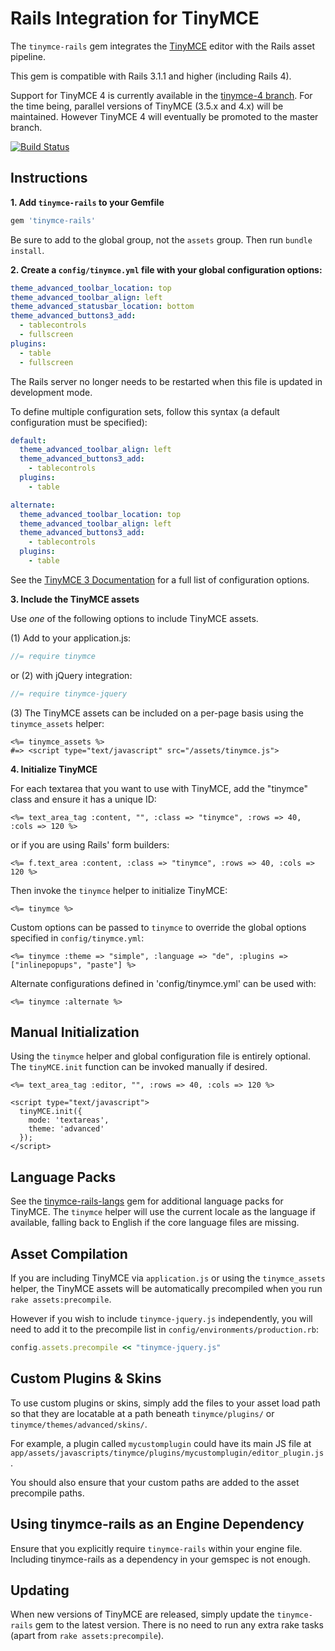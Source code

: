 Rails Integration for TinyMCE
=============================

The `tinymce-rails` gem integrates the [TinyMCE](http://www.tinymce.com/) editor with the Rails asset pipeline.

This gem is compatible with Rails 3.1.1 and higher (including Rails 4).

Support for TinyMCE 4 is currently available in the [tinymce-4 branch](https://github.com/spohlenz/tinymce-rails/tree/tinymce-4). For the time being, parallel versions of TinyMCE (3.5.x and 4.x) will be maintained. However TinyMCE 4 will eventually be promoted to the master branch.

[![Build Status](https://travis-ci.org/spohlenz/tinymce-rails.png?branch=master)](https://travis-ci.org/spohlenz/tinymce-rails)


Instructions
------------

**1. Add `tinymce-rails` to your Gemfile**

```ruby
gem 'tinymce-rails'
```

Be sure to add to the global group, not the `assets` group. Then run `bundle install`.


**2. Create a `config/tinymce.yml` file with your global configuration options:**

```yml
theme_advanced_toolbar_location: top
theme_advanced_toolbar_align: left
theme_advanced_statusbar_location: bottom
theme_advanced_buttons3_add:
  - tablecontrols
  - fullscreen
plugins:
  - table
  - fullscreen
```

The Rails server no longer needs to be restarted when this file is updated in development mode.

To define multiple configuration sets, follow this syntax (a default configuration must be specified):

```yml
default:
  theme_advanced_toolbar_align: left
  theme_advanced_buttons3_add:
    - tablecontrols
  plugins:
    - table

alternate:
  theme_advanced_toolbar_location: top
  theme_advanced_toolbar_align: left
  theme_advanced_buttons3_add:
    - tablecontrols
  plugins:
    - table
```

See the [TinyMCE 3 Documentation](http://www.tinymce.com/wiki.php/Configuration3x) for a full list of configuration options.


**3. Include the TinyMCE assets**

Use *one* of the following options to include TinyMCE assets.

(1) Add to your application.js:

```js
//= require tinymce
```

or (2) with jQuery integration:

```js
//= require tinymce-jquery
```

(3) The TinyMCE assets can be included on a per-page basis using the `tinymce_assets` helper:

```erb
<%= tinymce_assets %>
#=> <script type="text/javascript" src="/assets/tinymce.js">
```

**4. Initialize TinyMCE**

For each textarea that you want to use with TinyMCE, add the "tinymce" class and ensure it has a unique ID:

```erb
<%= text_area_tag :content, "", :class => "tinymce", :rows => 40, :cols => 120 %>
```

or if you are using Rails' form builders:

```erb
<%= f.text_area :content, :class => "tinymce", :rows => 40, :cols => 120 %>
```

Then invoke the `tinymce` helper to initialize TinyMCE:

```erb
<%= tinymce %>
```

Custom options can be passed to `tinymce` to override the global options specified in `config/tinymce.yml`:

```erb
<%= tinymce :theme => "simple", :language => "de", :plugins => ["inlinepopups", "paste"] %>
```

Alternate configurations defined in 'config/tinymce.yml' can be used with:

```erb
<%= tinymce :alternate %>
```

Manual Initialization
---------------------

Using the `tinymce` helper and global configuration file is entirely optional. The `tinyMCE.init` function can be invoked manually if desired.

```erb
<%= text_area_tag :editor, "", :rows => 40, :cols => 120 %>

<script type="text/javascript">
  tinyMCE.init({
    mode: 'textareas',
    theme: 'advanced'
  });
</script>
```

Language Packs
--------------

See the [tinymce-rails-langs](https://github.com/spohlenz/tinymce-rails-langs) gem for additional language packs for TinyMCE. The `tinymce` helper will use the current locale as the language if available, falling back to English if the core language files are missing.


Asset Compilation
-----------------

If you are including TinyMCE via `application.js` or using the `tinymce_assets` helper, the TinyMCE assets will be automatically precompiled when you run `rake assets:precompile`.

However if you wish to include `tinymce-jquery.js` independently, you will need to add it to the precompile list in `config/environments/production.rb`:

```ruby
config.assets.precompile << "tinymce-jquery.js"
```


Custom Plugins & Skins
----------------------

To use custom plugins or skins, simply add the files to your asset load path so that they are locatable at a path beneath `tinymce/plugins/` or `tinymce/themes/advanced/skins/`.

For example, a plugin called `mycustomplugin` could have its main JS file at `app/assets/javascripts/tinymce/plugins/mycustomplugin/editor_plugin.js`.

You should also ensure that your custom paths are added to the asset precompile paths.


Using tinymce-rails as an Engine Dependency
-------------------------------------------

Ensure that you explicitly require `tinymce-rails` within your engine file. Including tinymce-rails as a dependency in your gemspec is not enough.


Updating
--------

When new versions of TinyMCE are released, simply update the `tinymce-rails` gem to the latest version. There is no need to run any extra rake tasks (apart from `rake assets:precompile`).
